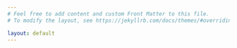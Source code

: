 ```yaml
---
# Feel free to add content and custom Front Matter to this file.
# To modify the layout, see https://jekyllrb.com/docs/themes/#overriding-theme-defaults

layout: default
---
```

<script type="text/javascript" src="./iiif-annotation.js"></script>
<link rel="stylesheet" type="text/css" href="https://ncsu-libraries.github.io/iiif-annotation/dist/iiif-annotation.css">
<iiif-storyboard ws="wss://intense-hamlet-45148.herokuapp.com" annotationlist="https://dnoneill.github.io/annotate/annotations/0001-list.json"></iiif-storyboard>
